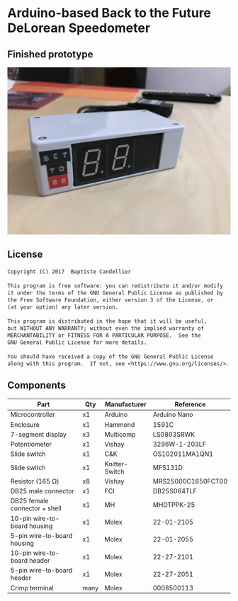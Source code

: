 Arduino-based Back to the Future DeLorean Speedometer
=====================================================

Finished prototype
------------------
![IMG_1498.jpg](./pictures/IMG_1498.jpg)

License
-------
    Copyright (C) 2017  Baptiste Candellier

    This program is free software: you can redistribute it and/or modify
    it under the terms of the GNU General Public License as published by
    the Free Software Foundation, either version 3 of the License, or
    (at your option) any later version.

    This program is distributed in the hope that it will be useful,
    but WITHOUT ANY WARRANTY; without even the implied warranty of
    MERCHANTABILITY or FITNESS FOR A PARTICULAR PURPOSE.  See the
    GNU General Public License for more details.

    You should have received a copy of the GNU General Public License
    along with this program.  If not, see <https://www.gnu.org/licenses/>.

Components
----------

| Part                          | Qty  | Manufacturer   | Reference          |
|-------------------------------|------|----------------|--------------------|
| Microcontroller               | x1   | Arduino        | Arduino Nano       |
| Enclosure                     | x1   | Hammond        | 1591C              |
| 7-segment display             | x3   | Multicomp      | LS0803SRWK         |
| Potentiometer                 | x1   | Vishay         | 3296W-1-203LF      |
| Slide switch                  | x1   | C&K            | OS102011MA1QN1     |
| Slide switch                  | x1   | Knitter-Switch | MFS131D            |
| Resistor (165 Ω)              | x8   | Vishay         | MRS25000C1650FCT00 |
| DB25 male connector           | x1   | FCI            | DB25S064TLF        |
| DB25 female connector + shell | x1   | MH             | MHDTPPK-25         | 
| 10-pin wire-to-board housing  | x1   | Molex          | 22-01-2105         |
| 5-pin wire-to-board housing   | x1   | Molex          | 22-01-2055         |
| 10-pin wire-to-board header   | x1   | Molex          | 22-27-2101         |
| 5-pin wire-to-board header    | x1   | Molex          | 22-27-2051         |
| Crimp terminal                | many | Molex          | 0008500113         |

